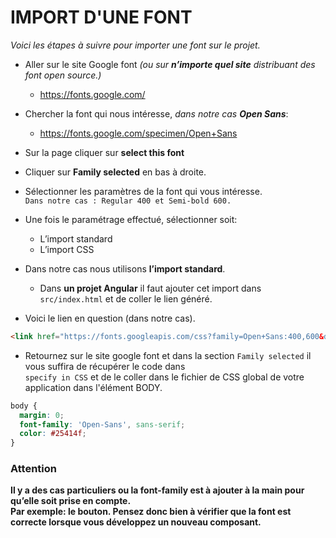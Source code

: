 # IMPORT D'UNE FONT

_Voici les étapes à suivre pour importer une font sur le projet._

* Aller sur le site Google font _(ou sur **n’importe quel site** distribuant des font open source.)_ 
	* https://fonts.google.com/
	
* Chercher la font qui nous intéresse, _dans notre cas **Open Sans**_: 
	* https://fonts.google.com/specimen/Open+Sans

* Sur la page cliquer sur __select this font__
* Cliquer sur __Family selected__ en bas à droite.
* Sélectionner les paramètres de la font qui vous intéresse.  
	`Dans notre cas : Regular 400 et Semi-bold 600.`

* Une fois le paramétrage effectué, sélectionner soit:
	* L’import standard
	* L’import CSS

* Dans notre cas nous utilisons __l’import standard__.  
	* Dans __un projet Angular__ il faut ajouter cet import dans `src/index.html` et de coller le lien généré.

* Voici le lien en question (dans notre cas).  

```html
<link href="https://fonts.googleapis.com/css?family=Open+Sans:400,600&display=swap" rel="stylesheet">
```
* Retournez sur le site google font et dans la section `Family selected` il vous suffira de récupérer le code dans  
`specify in CSS` et de le coller dans le fichier de CSS global de votre application dans l'élément BODY.  
  
```css
body {
  margin: 0;
  font-family: 'Open-Sans', sans-serif;
  color: #25414f;
}
```


### Attention

__Il y a des cas particuliers ou la font-family est à ajouter à la main pour qu’elle soit prise en compte.  
Par exemple: le bouton. Pensez donc bien à vérifier que la font est correcte lorsque vous développez un nouveau composant.__